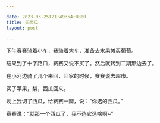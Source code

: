 ```yaml
---

date: 2023-03-25T21:49:54+0800
title: 买西瓜
layout: post

---
```


下午赛赛骑着小车，我骑着大车，准备去水果摊买葡萄。

结果到了十字路口，赛赛又说不买了。然后就转到二期那边去了。

在小河边骑了几个来回，回家的时候，赛赛说去超市。

买了苹果，梨，西瓜回来。

晚上我切了西瓜，给赛赛一瓣，说：“你选的西瓜。”

赛赛说：“就那一个西瓜了，我不选它选啥啊~”
